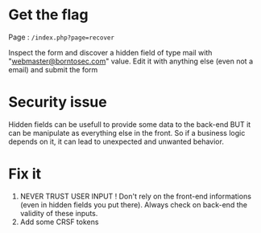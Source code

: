 # Get the flag
Page : `/index.php?page=recover`

Inspect the form and discover a hidden field of type mail with "webmaster@borntosec.com" value. Edit it with anything else (even not a email) and submit the form

# Security issue
Hidden fields can be usefull to provide some data to the back-end BUT it can be manipulate as everything else in the front. So if a business logic depends on it, it can lead to unexpected and unwanted behavior.

# Fix it
1. NEVER TRUST USER INPUT ! Don't rely on the front-end informations (even in hidden fields you put there). Always check on back-end the validity of these inputs.
2. Add some CRSF tokens
